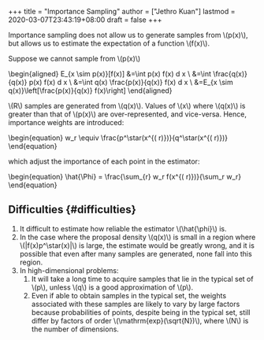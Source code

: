 +++
title = "Importance Sampling"
author = ["Jethro Kuan"]
lastmod = 2020-03-07T23:43:19+08:00
draft = false
+++

Importance sampling does not allow us to generate samples from \\(p(x)\\),
but allows us to estimate the expectation of a function \\(f(x)\\).

Suppose we cannot sample from \\(p(x)\\)

\begin{aligned}
  E\_{x \sim p(x)}[f(x)] &=\int p(x) f(x) d x \\ &=\int
  \frac{q(x)}{q(x)} p(x) f(x) d x \\ &=\int q(x) \frac{p(x)}{q(x)}
  f(x) d x \\ &=E\_{x \sim q(x)}\left[\frac{p(x)}{q(x)} f(x)\right]
\end{aligned}

\\(R\\) samples are generated from \\(q(x)\\). Values of \\(x\\) where \\(q(x)\\) is
greater than that of \\(p(x)\\) are over-represented, and vice-versa.
Hence, importance weights are introduced:

\begin{equation}
  w\_r \equiv \frac{p^\star(x^{( r)})}{q^\star(x^{( r)})}
\end{equation}

which adjust the importance of each point in the estimator:

\begin{equation}
  \hat{\Phi} = \frac{\sum\_{r} w\_r f(x^{( r)})}{\sum\_r w\_r}
\end{equation}


## Difficulties {#difficulties}

1.  It difficult to estimate how reliable the estimator \\(\hat{\phi}\\) is.
2.  In the case where the proposal density \\(q(x)\\) is small in a region
    where \\(|f(x)p^\star(x)|\\) is large, the estimate would be greatly
    wrong, and it is possible that even after many samples are
    generated, none fall into this region.
3.  In high-dimensional problems:
    1.  It will take a long time to acquire samples that lie in the
        typical set of \\(p\\), unless \\(q\\) is a good approximation of \\(p\\).
    2.  Even if able to obtain samples in the typical set, the weights
        associated with these samples are likely to vary by large
        factors because probabilities of points, despite being in the
        typical set, still differ by factors of order
        \\(\mathrm{exp}(\sqrt{N})\\), where \\(N\\) is the number of dimensions.
